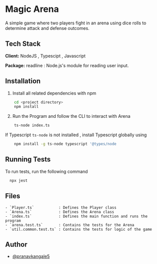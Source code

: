 # Magic Arena

A simple game where two players fight in an arena using dice rolls to determine attack and defense outcomes.

## Tech Stack

**Client:** NodeJS , Typescipt , Javascript

**Package:** readline : Node.js's module for reading user input.

## Installation

1. Install all related dependencies with npm

```bash
    cd <project directory>
    npm install
```

2. Run the Program and follow the CLI to interact with Arena

```bash
    ts-node index.ts
```

If Typescript `ts-node` is not installed , install Typescript globally using

```bash
    npm install -g ts-node typescript '@types/node
```

## Running Tests

To run tests, run the following command

```bash
  npx jest
```

## Files

    - `Player.ts`           : Defines the Player class
    - `Arena.ts`            : Defines the Arena class
    - `index.ts`            : Defines the main function and runs the program
    - `arena.test.ts`       : Contains the tests for the Arena
    - `util.common.test.ts` : Contains the tests for logic of the game

## Author

- [@pranavkangale5](https://www.github.com/pranavkngale5)
